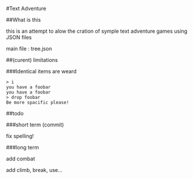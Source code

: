 #Text Adventure

##What is this

this is an attempt to alow 	the cration of symple text adventure games using JSON files

main file : tree.json

##(curent) limitations

###Identical items are weard

    > i
    you have a foobar
    you have a foobar
    > drop foobar
    Be more spacific please!

##todo

###short term (commit)

fix spelling!

###long term

add combat

add climb, break, use...